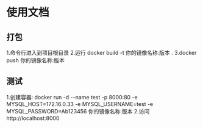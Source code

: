 # 使用文档

## 打包

1.命令行进入到项目根目录
2.运行 docker build -t 你的镜像名称:版本 .
3.docker push 你的镜像名称:版本

## 测试

1.创建容器: docker run -d --name test -p 8000:80 -e MYSQL_HOST=172.16.0.33 -e MYSQL_USERNAME=test -e
MYSQL_PASSWORD=Ab123456 你的镜像名称:版本
2.访问 http://localhost:8000